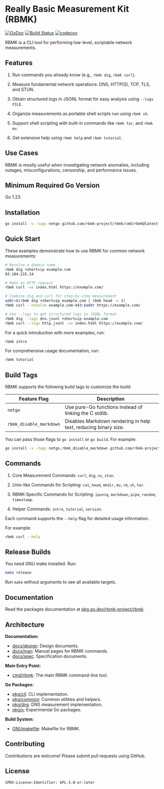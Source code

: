 # Really Basic Measurement Kit (RBMK)

[![GoDoc](https://pkg.go.dev/badge/github.com/rbmk-project/rbmk)](https://pkg.go.dev/github.com/rbmk-project/rbmk) [![Build Status](https://github.com/rbmk-project/rbmk/actions/workflows/go.yml/badge.svg)](https://github.com/rbmk-project/rbmk/actions) [![codecov](https://codecov.io/gh/rbmk-project/rbmk/branch/main/graph/badge.svg)](https://codecov.io/gh/rbmk-project/rbmk)

RBMK is a CLI tool for performing low-level, scriptable network measurements.

## Features

1. Run commands you already know (e.g., `rbmk dig`, `rbmk curl`).

2. Measure fundamental network operations: DNS, HTTP(S), TCP, TLS, and STUN.

3. Obtain structured logs in JSONL format for easy analysis using `--logs FILE`.

4. Organize measurements as portable shell scripts run using `rbmk sh`.

5. Support shell scripting with built-in commands like `rbmk tar`, and `rbmk mv`.

6. Get extensive help using `rbmk help` and `rbmk tutorial`.

## Use Cases

RBMK is mostly useful when investigating network anomalies, including
outages, misconfigurations, censorship, and performance issues.

## Minimum Required Go Version

Go 1.23.

## Installation

```bash
go install -v -tags netgo github.com/rbmk-project/rbmk/cmd/rbmk@latest
```

## Quick Start

These examples demonstrate how to use RBMK for common network measurements:

```bash
# Resolve a domain name
rbmk dig +short=ip example.com
93.184.215.14

# Make an HTTP request
rbmk curl -vo index.html https://example.com/

# Combine dig and curl for step-by-step measurement
addr=$(rbmk dig +short=ip example.com | rbmk head -n 1)
rbmk curl --resolve example.com:443:$addr https://example.com/

# Use --logs to get structured logs in JSONL format
rbmk dig --logs dns.jsonl +short=ip example.com
rbmk curl --logs http.jsonl -vo index.html https://example.com/
```

For a quick introduction with more examples, run:

```sh
rbmk intro
```

For comprehensive usage documentation, run:

```sh
rbmk tutorial
```

## Build Tags

RBMK supports the following build tags to customize the build:

| Feature Flag            | Description                                                     |
| ----------------------- | --------------------------------------------------------------- |
| `netgo`                 | Use pure-Go functions instead of linking the C stdlib.          |
| `rbmk_disable_markdown` | Disables Markdown rendering in help text, reducing binary size. |

You can pass those flags to `go install` or `go build`. For example:

```bash
go install -v -tags netgo,rbmk_disable_markdown github.com/rbmk-project/rbmk/cmd/rbmk@latest
```

## Commands

1. Core Measurement Commands: `curl`, `dig`, `nc`, `stun`.

2. Unix-like Commands for Scripting: `cat`, `head`, `mkdir`, `mv`, `rm`, `sh`, `tar`.

3. RBMK-Specific Commands for Scripting: `ipuniq`, `markdown`, `pipe`, `random`, `timestamp`.

4. Helper Commands: `intro`, `tutorial`, `version`.

Each command supports the `--help` flag for detailed usage information.

For example:

```bash
rbmk curl --help
```

## Release Builds

You need GNU make installed. Run:

```bash
make release
```

Run `make` without arguments to see all available targets.

## Documentation

Read the packages documentation at [pkg.go.dev/rbmk-project/rbmk](https://pkg.go.dev/github.com/rbmk-project/rbmk).

## Architecture

**Documentation:**
- [docs/design](./docs/design): Design documents.
- [docs/man](./docs/man): Manual pages for RBMK commands.
- [docs/spec](./docs/spec): Specification documents.

**Main Entry Point:**
- [cmd/rbmk](./cmd/rbmk): The main RBMK command-line tool.

**Go Packages:**
- [pkg/cli](./pkg/cli): CLI implementation.
- [pkg/common](./pkg/common): Common utilities and helpers.
- [pkg/dns](./pkg/dns): DNS measurement implementation.
- [pkg/x](./pkg/x): Experimental Go packages.

**Build System:**
- [GNUmakefile](./GNUmakefile): Makefile for RBMK.

## Contributing

Contributions are welcome! Please submit pull requests using GitHub.

## License

```
SPDX-License-Identifier: GPL-3.0-or-later
```

